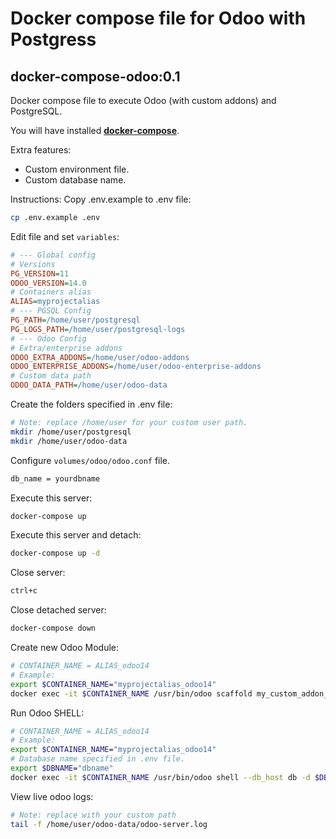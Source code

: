 # Docker compose file for Odoo with Postgress
## docker-compose-odoo:0.1

Docker compose file to execute Odoo (with custom addons) and PostgreSQL.

You will have installed [**docker-compose**](https://docs.docker.com/compose/install/).

Extra features:
- Custom environment file.
- Custom database name.

Instructions:
Copy .env.example to .env file:
```sh
cp .env.example .env
```
Edit file and set ```variables```:
```ini
# --- Global config
# Versions
PG_VERSION=11
ODOO_VERSION=14.0
# Containers alias
ALIAS=myprojectalias
# --- PGSQL Config
PG_PATH=/home/user/postgresql
PG_LOGS_PATH=/home/user/postgresql-logs
# --- Odoo Config
# Extra/enterprise addons
ODOO_EXTRA_ADDONS=/home/user/odoo-addons
ODOO_ENTERPRISE_ADDONS=/home/user/odoo-enterprise-addons
# Custom data path
ODOO_DATA_PATH=/home/user/odoo-data
```

Create the folders specified in .env file:
```sh
# Note: replace /home/user for your custom user path.
mkdir /home/user/postgresql
mkdir /home/user/odoo-data
```

Configure `volumes/odoo/odoo.conf` file.
```sh
db_name = yourdbname
```

Execute this server:
```sh
docker-compose up
```

Execute this server and detach:
```sh
docker-compose up -d
```

Close server:
```sh
ctrl+c
```

Close detached server:
```sh
docker-compose down
```

Create new Odoo Module:
```sh
# CONTAINER_NAME = ALIAS_odoo14
# Example:
export $CONTAINER_NAME="myprojectalias_odoo14"
docker exec -it $CONTAINER_NAME /usr/bin/odoo scaffold my_custom_addon_name /mnt/extra-addons
```

Run Odoo SHELL:
```sh
# CONTAINER_NAME = ALIAS_odoo14
# Example:
export $CONTAINER_NAME="myprojectalias_odoo14"
# Database name specified in .env file.
export $DBNAME="dbname"
docker exec -it $CONTAINER_NAME /usr/bin/odoo shell --db_host db -d $DBNAME -w odoo
```

View live odoo logs:
```sh
# Note: replace with your custom path
tail -f /home/user/odoo-data/odoo-server.log
```
